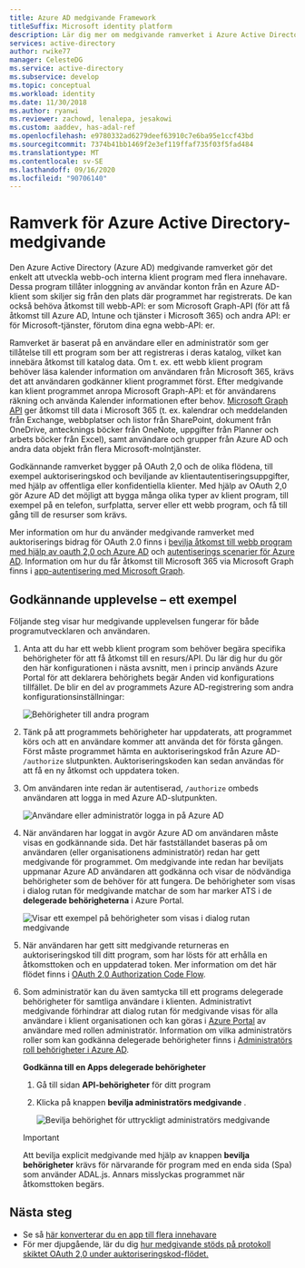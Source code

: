 ```yaml
---
title: Azure AD medgivande Framework
titleSuffix: Microsoft identity platform
description: Lär dig mer om medgivande ramverket i Azure Active Directory och hur det gör det enkelt att utveckla webb-och interna klient program med flera innehavare.
services: active-directory
author: rwike77
manager: CelesteDG
ms.service: active-directory
ms.subservice: develop
ms.topic: conceptual
ms.workload: identity
ms.date: 11/30/2018
ms.author: ryanwi
ms.reviewer: zachowd, lenalepa, jesakowi
ms.custom: aaddev, has-adal-ref
ms.openlocfilehash: e9780332ad6279deef63910c7e6ba95e1ccf43bd
ms.sourcegitcommit: 7374b41bb1469f2e3ef119ffaf735f03f5fad484
ms.translationtype: MT
ms.contentlocale: sv-SE
ms.lasthandoff: 09/16/2020
ms.locfileid: "90706140"
---
```

# <a name="azure-active-directory-consent-framework"></a>Ramverk för Azure Active Directory-medgivande

Den Azure Active Directory (Azure AD) medgivande ramverket gör det enkelt att utveckla webb-och interna klient program med flera innehavare. Dessa program tillåter inloggning av användar konton från en Azure AD-klient som skiljer sig från den plats där programmet har registrerats. De kan också behöva åtkomst till webb-API: er som Microsoft Graph-API (för att få åtkomst till Azure AD, Intune och tjänster i Microsoft 365) och andra API: er för Microsoft-tjänster, förutom dina egna webb-API: er.

Ramverket är baserat på en användare eller en administratör som ger tillåtelse till ett program som ber att registreras i deras katalog, vilket kan innebära åtkomst till katalog data. Om t. ex. ett webb klient program behöver läsa kalender information om användaren från Microsoft 365, krävs det att användaren godkänner klient programmet först. Efter medgivande kan klient programmet anropa Microsoft Graph-API: et för användarens räkning och använda Kalender informationen efter behov. [Microsoft Graph API](https://developer.microsoft.com/graph) ger åtkomst till data i Microsoft 365 (t. ex. kalendrar och meddelanden från Exchange, webbplatser och listor från SharePoint, dokument från OneDrive, antecknings böcker från OneNote, uppgifter från Planner och arbets böcker från Excel), samt användare och grupper från Azure AD och andra data objekt från flera Microsoft-molntjänster.

Godkännande ramverket bygger på OAuth 2,0 och de olika flödena, till exempel auktoriseringskod och beviljande av klientautentiseringsuppgifter, med hjälp av offentliga eller konfidentiella klienter. Med hjälp av OAuth 2,0 gör Azure AD det möjligt att bygga många olika typer av klient program, till exempel på en telefon, surfplatta, server eller ett webb program, och få till gång till de resurser som krävs.

Mer information om hur du använder medgivande ramverket med auktoriserings bidrag för OAuth 2.0 finns i [bevilja åtkomst till webb program med hjälp av oauth 2,0 och Azure AD](v2-oauth2-auth-code-flow.md) och [autentiserings scenarier för Azure AD](./authentication-vs-authorization.md). Information om hur du får åtkomst till Microsoft 365 via Microsoft Graph finns i [app-autentisering med Microsoft Graph](/graph/).

## <a name="consent-experience---an-example"></a>Godkännande upplevelse – ett exempel

Följande steg visar hur medgivande upplevelsen fungerar för både programutvecklaren och användaren.

1. Anta att du har ett webb klient program som behöver begära specifika behörigheter för att få åtkomst till en resurs/API. Du lär dig hur du gör den här konfigurationen i nästa avsnitt, men i princip används Azure Portal för att deklarera behörighets begär Anden vid konfigurations tillfället. De blir en del av programmets Azure AD-registrering som andra konfigurationsinställningar:

    ![Behörigheter till andra program](./media/consent-framework/permissions.png)

1. Tänk på att programmets behörigheter har uppdaterats, att programmet körs och att en användare kommer att använda det för första gången. Först måste programmet hämta en auktoriseringskod från Azure AD- `/authorize` slutpunkten. Auktoriseringskoden kan sedan användas för att få en ny åtkomst och uppdatera token.

1. Om användaren inte redan är autentiserad, `/authorize` ombeds användaren att logga in med Azure AD-slutpunkten.

    ![Användare eller administratör logga in på Azure AD](./media/consent-framework/usersignin.png)

1. När användaren har loggat in avgör Azure AD om användaren måste visas en godkännande sida. Det här fastställandet baseras på om användaren (eller organisationens administratör) redan har gett medgivande för programmet. Om medgivande inte redan har beviljats uppmanar Azure AD användaren att godkänna och visar de nödvändiga behörigheter som de behöver för att fungera. De behörigheter som visas i dialog rutan för medgivande matchar de som har marker ATS i de **delegerade behörigheterna** i Azure Portal.

    ![Visar ett exempel på behörigheter som visas i dialog rutan medgivande](./media/consent-framework/consent.png)

1. När användaren har gett sitt medgivande returneras en auktoriseringskod till ditt program, som har lösts för att erhålla en åtkomsttoken och en uppdaterad token. Mer information om det här flödet finns i [OAuth 2,0 Authorization Code Flow](v2-oauth2-auth-code-flow.md).

1. Som administratör kan du även samtycka till ett programs delegerade behörigheter för samtliga användare i klienten. Administrativt medgivande förhindrar att dialog rutan för medgivande visas för alla användare i klient organisationen och kan göras i [Azure Portal](https://portal.azure.com) av användare med rollen administratör. Information om vilka administratörs roller som kan godkänna delegerade behörigheter finns i [Administratörs roll behörigheter i Azure AD](../users-groups-roles/directory-assign-admin-roles.md).

    **Godkänna till en Apps delegerade behörigheter**

   1. Gå till sidan **API-behörigheter** för ditt program
   1. Klicka på knappen **bevilja administratörs medgivande** .

      ![Bevilja behörighet för uttryckligt administratörs medgivande](./media/consent-framework/grant-consent.png)

   > [!IMPORTANT]
   > Att bevilja explicit medgivande med hjälp av knappen **bevilja behörigheter** krävs för närvarande för program med en enda sida (Spa) som använder ADAL.js. Annars misslyckas programmet när åtkomsttoken begärs.

## <a name="next-steps"></a>Nästa steg

* Se så [här konverterar du en app till flera innehavare](howto-convert-app-to-be-multi-tenant.md)
* För mer djupgående, lär du dig [hur medgivande stöds på protokoll skiktet OAuth 2,0 under auktoriseringskod-flödet.](../azuread-dev/v1-protocols-oauth-code.md#request-an-authorization-code)